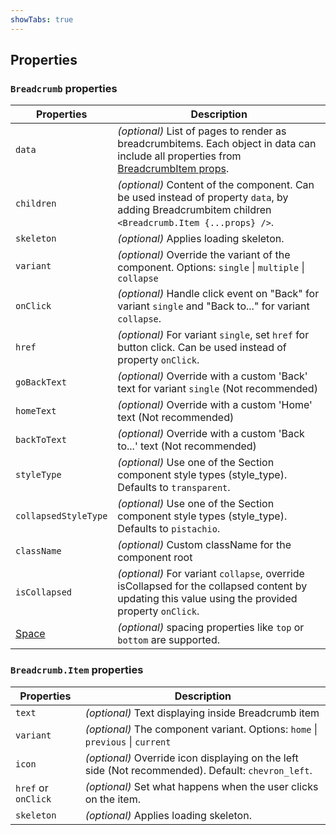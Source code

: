 ```yaml
---
showTabs: true
---
```


## Properties

### `Breadcrumb` properties

| Properties                                  | Description                                                                                                                                                                                             |
| ------------------------------------------- | ------------------------------------------------------------------------------------------------------------------------------------------------------------------------------------------------------- |
| `data`                                      | _(optional)_ List of pages to render as breadcrumbitems. Each object in data can include all properties from [BreadcrumbItem props](/uilib/components/breadcrumb/properties#breadcrumbitem-properties). |
| `children`                                  | _(optional)_ Content of the component. Can be used instead of property `data`, by adding Breadcrumbitem children `<Breadcrumb.Item {...props} />`.                                                      |
| `skeleton`                                  | _(optional)_ Applies loading skeleton.                                                                                                                                                                  |
| `variant`                                   | _(optional)_ Override the variant of the component. Options: `single` \| `multiple` \| `collapse`                                                                                                       |
| `onClick`                                   | _(optional)_ Handle click event on "Back" for variant `single` and "Back to..." for variant `collapse`.                                                                                                 |
| `href`                                      | _(optional)_ For variant `single`, set `href` for button click. Can be used instead of property `onClick`.                                                                                              |
| `goBackText`                                | _(optional)_ Override with a custom 'Back' text for variant `single` (Not recommended)                                                                                                                  |
| `homeText`                                  | _(optional)_ Override with a custom 'Home' text (Not recommended)                                                                                                                                       |
| `backToText`                                | _(optional)_ Override with a custom 'Back to...' text (Not recommended)                                                                                                                                 |
| `styleType`                                 | _(optional)_ Use one of the Section component style types (style_type). Defaults to `transparent`.                                                                                                      |
| `collapsedStyleType`                        | _(optional)_ Use one of the Section component style types (style_type). Defaults to `pistachio`.                                                                                                        |
| `className`                                 | _(optional)_ Custom className for the component root                                                                                                                                                    |
| `isCollapsed`                               | _(optional)_ For variant `collapse`, override isCollapsed for the collapsed content by updating this value using the provided property `onClick`.                                                       |
| [Space](/uilib/components/space/properties) | _(optional)_ spacing properties like `top` or `bottom` are supported.                                                                                                                                   |

### `Breadcrumb.Item` properties

| Properties          | Description                                                                                        |
| ------------------- | -------------------------------------------------------------------------------------------------- |
| `text`              | _(optional)_ Text displaying inside Breadcrumb item                                                |
| `variant`           | _(optional)_ The component variant. Options: `home` \| `previous` \| `current`                     |
| `icon`              | _(optional)_ Override icon displaying on the left side (Not recommended). Default: `chevron_left`. |
| `href` or `onClick` | _(optional)_ Set what happens when the user clicks on the item.                                    |
| `skeleton`          | _(optional)_ Applies loading skeleton.                                                             |
